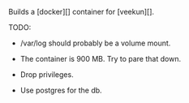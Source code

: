Builds a [docker][] container for [veekun][].

TODO:

- /var/log should probably be a volume mount.

- The container is 900 MB. Try to pare that down.

- Drop privileges.

- Use postgres for the db.
